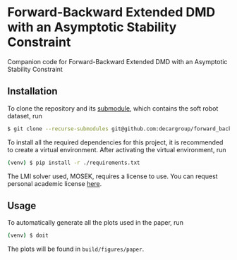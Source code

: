 # Forward-Backward Extended DMD with an Asymptotic Stability Constraint

Companion code for Forward-Backward Extended DMD with an Asymptotic Stability
Constraint

## Installation

To clone the repository and its
[submodule](https://github.com/ramvasudevan/soft-robot-koopman), which contains
the soft robot dataset, run
```sh
$ git clone --recurse-submodules git@github.com:decargroup/forward_backward_koopman.git
```

To install all the required dependencies for this project, it is recommended to create a virtual environment. After activating the virtual environment, run
```sh
(venv) $ pip install -r ./requirements.txt
```

The LMI solver used, MOSEK, requires a license to use. You can request personal
academic license [here](https://www.mosek.com/products/academic-licenses/).

[^1]: On Windows, use `> \venv\Scripts\activate`.
[^2]: On Windows, place the license in `C:\Users\<USER>\mosek\mosek.lic`.

## Usage

To automatically generate all the plots used in the paper, run
```sh
(venv) $ doit
```

The plots will be found in `build/figures/paper`.